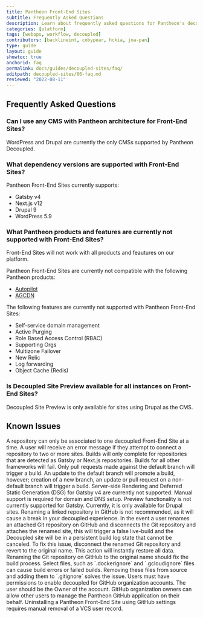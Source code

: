 ```yaml
---
title: Pantheon Front-End Sites
subtitle: Frequently Asked Questions
description: Learn about frequently asked questions for Pantheon's decoupled architecture using Front-End Sites.
categories: [platform]
tags: [webops, workflow, decoupled]
contributors: [backlineint, cobypear, hckia, joa-pan]
type: guide
layout: guide
showtoc: true
anchorid: faq
permalink: docs/guides/decoupled-sites/faq/
editpath: decoupled-sites/06-faq.md
reviewed: "2022-08-11"
---
```



## Frequently Asked Questions

### Can I use any CMS with Pantheon architecture for Front-End Sites?

WordPress and Drupal are currently the only CMSs supported by Pantheon Decoupled. 


### What dependency versions are supported with Front-End Sites?

Pantheon Front-End Sites currently supports:

* Gatsby v4 
* Next.js v12
* Drupal 9
* WordPress 5.9

### What Pantheon products and features are currently not supported with Front-End Sites?

Front-End Sites will not work with all products and feautures on our platform.  

Pantheon Front-End Sites are currently not compatible with the following Pantheon products:

* [Autopilot](https://pantheon.io/autopilot)
* [AGCDN](https://pantheon.io/product/advanced-global-cdn)

The following features are currently not supported with Pantheon Front-End Sites:

* Self-service domain management
* Active Purging
* Role Based Access Control (RBAC)
* Supporting Orgs
* Multizone Failover
* New Relic 
* Log forwarding
* Object Cache (Redis)


### Is Decoupled Site Preview available for all instances on Front-End Sites?

Decoupled Site Preview is only available for sites using Drupal as the CMS.


## Known Issues

<Accordion title="A repository can only be associated with one Front-End Site" id="repo-site" icon="info-sign">
A repository can only be associated to one decoupled Front-End Site at a time. A user will receive an error message if they attempt to connect a repository to two or more sites.
</Accordion>

<Accordion title="Builds are only available for Gatsby and Next.js " id="terms-decoupled" icon="info-sign">
Builds will only complete for repositories that are detected as Gatsby or Next.js repositories. Builds for all other frameworks will fail.
</Accordion>

<Accordion title="Builds are triggered by updates to the default branch" id="build-trigger" icon="info-sign">
Only pull requests made against the default branch will trigger a build. An update to the default branch will promote a build, however; creation of a new branch, an update or pull request on a non-default branch will trigger a build.
</Accordion>

<Accordion title="Gatsby does not support SSR and DSG" id="ssr-gatsby" icon="info-sign">
Server-side Rendering and Deferred Static Generation (DSG) for Gatsby v4 are currently not supported. 
</Accordion>

<Accordion title="Manual support is required" id="support-manual" icon="info-sign">
Manual support is required for domain and DNS setup.
</Accordion>

<Accordion title="Preview functionality is not supported for Gatsby" id="preview" icon="info-sign">
Preview functionality is not currently supported for Gatsby. Currently, it is only available for Drupal sites.
</Accordion>

<Accordion title="Renaming a linked repository in GitHub will cause a break in your decoupled experience." id="rename-repo" icon="info-sign">
Renaming a linked repository in GitHub is not recommended, as it will cause a break in your decoupled experience. In the event a user renames an attached Git repository on GitHub and disconnects the Git repository and attaches the renamed site, this will trigger a false live-build and the Decoupled site will be in a persistent build log state that cannot be canceled. To fix this issue, disconnect the renamed Git repository and revert to the original name. This action will instantly restore all data. Renaming the Git repository on GitHub to the original name should fix the build process.
</Accordion>

<Accordion title="Select files can cause build errors" id="remove-files" icon="info-sign">
Select files, such as `.dockerignore` and `.gcloudignore` files can cause build errors or failed builds. Removing these files from source and adding them to `.gitignore` solves the issue.
</Accordion>

<Accordion title="Users must have permissions to enable decoupled for GitHub organization accounts." id="github-organization" icon="info-sign">
Users must have permissions to enable decoupled for GitHub organization accounts. The user should be the Owner of the account. GitHub organization owners can allow other users to manage the Pantheon GitHub application on their behalf. 
</Accordion>

<Accordion title="You must remove a VCS user record to uninstall a Front-End Site  " id="uninstalling" icon="info-sign">
Uninstalling a Pantheon Front-End Site using GitHub settings requires manual removal of a VCS user record.
</Accordion>
